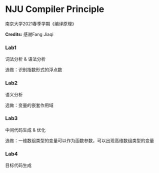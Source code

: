 # NJU Compiler Principle

南京大学2021春季学期《编译原理》

**Credits:** 感谢Fang Jiaqi

### Lab1

词法分析 & 语法分析

选做：识别指数形式的浮点数

### Lab2

语义分析

选做：变量的嵌套作用域

### Lab3

中间代码生成 & 优化

选做：一维数组类型的变量可以作为函数参数，可以出现高维数组类型的变量

### Lab4

目标代码生成

